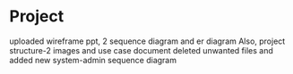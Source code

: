 # Project
uploaded wireframe ppt, 2 sequence diagram and er diagram
Also, project structure-2 images and use case document
deleted unwanted files and added new system-admin sequence diagram
